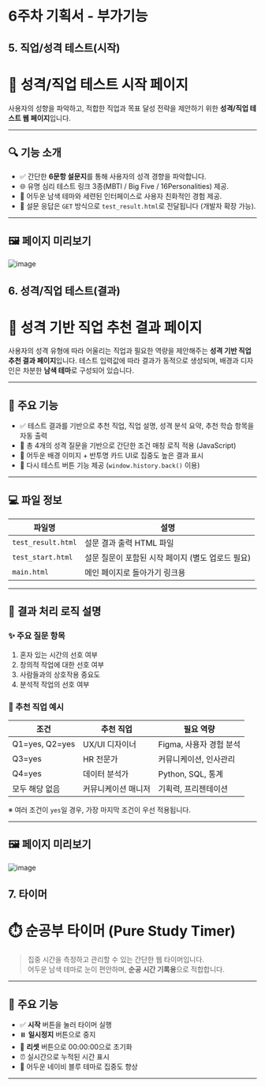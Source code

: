 # 6주차 기획서 - 부가기능

## 5. 직업/성격 테스트(시작)

# 🧠 성격/직업 테스트 시작 페이지

사용자의 성향을 파악하고, 적합한 직업과 목표 달성 전략을 제안하기 위한 **성격/직업 테스트 웹 페이지**입니다.

---

## 🔍 기능 소개

- ✅ 간단한 **6문항 설문지**를 통해 사용자의 성격 경향을 파악합니다.
- 🌐 유명 심리 테스트 링크 3종(MBTI / Big Five / 16Personalities) 제공.
- 🎨 어두운 남색 테마와 세련된 인터페이스로 사용자 친화적인 경험 제공.
- 📄 설문 응답은 `GET` 방식으로 `test_result.html`로 전달됩니다 (개발자 확장 가능).

---

## 🖼️ 페이지 미리보기

![image](https://github.com/user-attachments/assets/3dce813d-e4dc-4df9-b10e-003ee0d2b03f)


## 6. 성격/직업 테스트(결과)

# 🎯 성격 기반 직업 추천 결과 페이지

사용자의 성격 유형에 따라 어울리는 직업과 필요한 역량을 제안해주는 **성격 기반 직업 추천 결과 페이지**입니다. 테스트 입력값에 따라 결과가 동적으로 생성되며, 배경과 디자인은 차분한 **남색 테마**로 구성되어 있습니다.

---

## 📌 주요 기능

- ✅ 테스트 결과를 기반으로 추천 직업, 직업 설명, 성격 분석 요약, 추천 학습 항목을 자동 출력
- 🧠 총 4개의 성격 질문을 기반으로 간단한 조건 매칭 로직 적용 (JavaScript)
- 🎨 어두운 배경 이미지 + 반투명 카드 UI로 집중도 높은 결과 표시
- 🔄 다시 테스트 버튼 기능 제공 (`window.history.back()` 이용)

---

## 💻 파일 정보

| 파일명 | 설명 |
|--------|------|
| `test_result.html` | 설문 결과 출력 HTML 파일 |
| `test_start.html` | 설문 질문이 포함된 시작 페이지 (별도 업로드 필요) |
| `main.html` | 메인 페이지로 돌아가기 링크용 |

---

## 🧩 결과 처리 로직 설명

### ✨ 주요 질문 항목

1. 혼자 있는 시간의 선호 여부  
2. 창의적 작업에 대한 선호 여부  
3. 사람들과의 상호작용 중요도  
4. 분석적 작업의 선호 여부

### 🎯 추천 직업 예시

| 조건 | 추천 직업 | 필요 역량 |
|------|-----------|------------|
| Q1=yes, Q2=yes | UX/UI 디자이너 | Figma, 사용자 경험 분석 |
| Q3=yes | HR 전문가 | 커뮤니케이션, 인사관리 |
| Q4=yes | 데이터 분석가 | Python, SQL, 통계 |
| 모두 해당 없음 | 커뮤니케이션 매니저 | 기획력, 프리젠테이션 |

※ 여러 조건이 `yes`일 경우, 가장 마지막 조건이 우선 적용됩니다.

---

## 🖼️ 페이지 미리보기

![image](https://github.com/user-attachments/assets/7304c6fd-aab7-4413-acb0-58e6aac353af)

## 7. 타이머  
# ⏱️ 순공부 타이머 (Pure Study Timer)

> 집중 시간을 측정하고 관리할 수 있는 간단한 웹 타이머입니다.  
> 어두운 남색 테마로 눈이 편안하며, **순공 시간 기록용**으로 적합합니다.

---

## 📌 주요 기능

- ✅ **시작** 버튼을 눌러 타이머 실행
- ⏸️ **일시정지** 버튼으로 중지
- 🔄 **리셋** 버튼으로 00:00:00으로 초기화
- ⏰ 실시간으로 누적된 시간 표시
- 🎨 어두운 네이비 블루 테마로 집중도 향상

---
